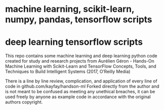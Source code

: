 # machine learning, scikit-learn, numpy, pandas, tensorflow scripts
# deep learning tensorflow scripts

This repo contains some machine learning and deep learning python code created for study and research projects from
Aurélien Géron - Hands-On Machine Learning with Scikit-Learn and TensorFlow Concepts, Tools, and Techniques to Build Intelligent Systems (2017, O’Reilly Media)

There is a line by line review, complication, and application of every line of code in github.com/kayfay/handson-ml
Forked directly from the author and is not meant to be confused as meeting any unethical breaches, it can be used freely by anyone as example code in accordance with the original authors copyright.
